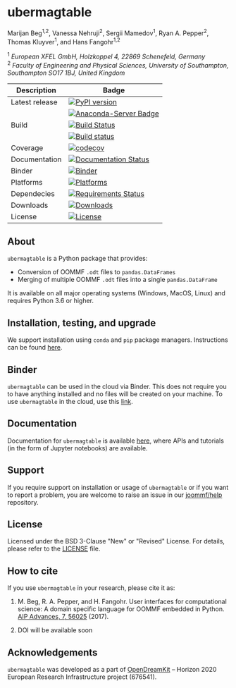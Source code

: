 # ubermagtable
Marijan Beg<sup>1,2</sup>, Vanessa Nehruji<sup>2</sup>, Sergii Mamedov<sup>1</sup>, Ryan A. Pepper<sup>2</sup>, Thomas Kluyver<sup>1</sup>, and Hans Fangohr<sup>1,2</sup>

<sup>1</sup> *European XFEL GmbH, Holzkoppel 4, 22869 Schenefeld, Germany*  
<sup>2</sup> *Faculty of Engineering and Physical Sciences, University of Southampton, Southampton SO17 1BJ, United Kingdom*  

| Description | Badge |
| --- | --- |
| Latest release | [![PyPI version](https://badge.fury.io/py/ubermagtable.svg)](https://badge.fury.io/py/ubermagtable) |
|                | [![Anaconda-Server Badge](https://anaconda.org/conda-forge/ubermagtable/badges/version.svg)](https://anaconda.org/conda-forge/oommfodt) |
| Build | [![Build Status](https://travis-ci.org/ubermag/ubermagtable.svg?branch=master)](https://travis-ci.org/ubermag/ubermagtable) |
|       |  [![Build status](https://ci.appveyor.com/api/projects/status/sr110qs3qj00yqib?svg=true)](https://ci.appveyor.com/project/ubermag/oommfodt) |
| Coverage | [![codecov](https://codecov.io/gh/ubermag/oommfodt/branch/master/graph/badge.svg)](https://codecov.io/gh/ubermag/oommfodt) |
| Documentation | [![Documentation Status](https://readthedocs.org/projects/oommfodt/badge/?version=latest)](http://oommfodt.readthedocs.io/en/latest/?badge=latest) |
| Binder | [![Binder](https://mybinder.org/badge.svg)](https://mybinder.org/v2/gh/ubermag/ubermagtable/master?filepath=index.ipynb) |
| Platforms | [![Platforms](https://anaconda.org/conda-forge/oommfodt/badges/platforms.svg)](https://anaconda.org/conda-forge/oommfodt) |
| Dependecies | [![Requirements Status](https://requires.io/github/ubermag/oommfodt/requirements.svg?branch=master)](https://requires.io/github/ubermag/oommfodt/requirements/?branch=master) |
| Downloads | [![Downloads](https://anaconda.org/conda-forge/oommfodt/badges/downloads.svg)](https://anaconda.org/conda-forge/oommfodt) |
| License | [![License](https://img.shields.io/badge/License-BSD%203--Clause-blue.svg)](https://opensource.org/licenses/BSD-3-Clause) |

## About

`ubermagtable` is a Python package that provides:

- Conversion of OOMMF `.odt` files to `pandas.DataFrames`
- Merging of multiple OOMMF `.odt` files into a single `pandas.DataFrame`

It is available on all major operating systems (Windows, MacOS, Linux) and requires Python 3.6 or higher.

## Installation, testing, and upgrade

We support installation using `conda` and `pip` package managers. Instructions can be found [here](https://ubermagtable.readthedocs.io/en/latest/ipynb/installation-testing-upgrade.html).

## Binder

`ubermagtable` can be used in the cloud via Binder. This does not require you to have anything installed and no files will be created on your machine. To use `ubermagtable` in the cloud, use this [link](https://mybinder.org/v2/gh/joommf/ubermagtable/master?filepath=index.ipynb).

## Documentation

Documentation for `ubermagtable` is available [here](http://ubermagtable.readthedocs.io/en/latest/?badge=latest), where APIs and tutorials (in the form of Jupyter notebooks) are available.

## Support

If you require support on installation or usage of `ubermagtable` or if you want to report a problem, you are welcome to raise an issue in our [joommf/help](https://github.com/joommf/help) repository.

## License

Licensed under the BSD 3-Clause "New" or "Revised" License. For details, please refer to the [LICENSE](LICENSE) file.

## How to cite

If you use `ubermagtable` in your research, please cite it as:

1. M. Beg, R. A. Pepper, and H. Fangohr. User interfaces for computational science: A domain specific language for OOMMF embedded in Python. [AIP Advances, 7, 56025](http://aip.scitation.org/doi/10.1063/1.4977225) (2017).

2. DOI will be available soon

## Acknowledgements

`ubermagtable` was developed as a part of [OpenDreamKit](http://opendreamkit.org/) – Horizon 2020 European Research Infrastructure project (676541).
